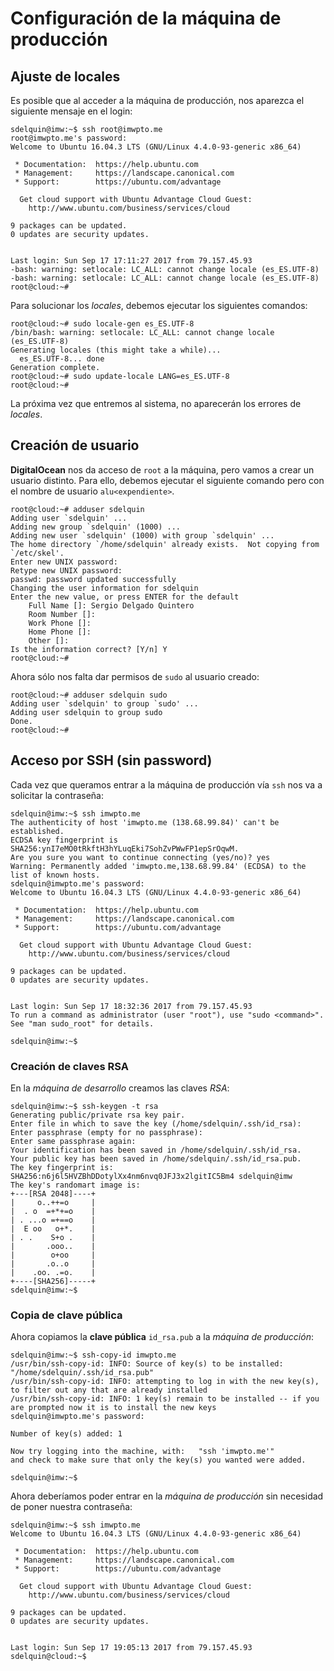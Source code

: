# Configuración de la máquina de producción

## Ajuste de locales

Es posible que al acceder a la máquina de producción, nos aparezca el siguiente mensaje en el login:

```console
sdelquin@imw:~$ ssh root@imwpto.me
root@imwpto.me's password:
Welcome to Ubuntu 16.04.3 LTS (GNU/Linux 4.4.0-93-generic x86_64)

 * Documentation:  https://help.ubuntu.com
 * Management:     https://landscape.canonical.com
 * Support:        https://ubuntu.com/advantage

  Get cloud support with Ubuntu Advantage Cloud Guest:
    http://www.ubuntu.com/business/services/cloud

9 packages can be updated.
0 updates are security updates.


Last login: Sun Sep 17 17:11:27 2017 from 79.157.45.93
-bash: warning: setlocale: LC_ALL: cannot change locale (es_ES.UTF-8)
-bash: warning: setlocale: LC_ALL: cannot change locale (es_ES.UTF-8)
root@cloud:~#
```

Para solucionar los *locales*, debemos ejecutar los siguientes comandos:

```console
root@cloud:~# sudo locale-gen es_ES.UTF-8
/bin/bash: warning: setlocale: LC_ALL: cannot change locale (es_ES.UTF-8)
Generating locales (this might take a while)...
  es_ES.UTF-8... done
Generation complete.
root@cloud:~# sudo update-locale LANG=es_ES.UTF-8
root@cloud:~#
```

La próxima vez que entremos al sistema, no aparecerán los errores de *locales*.

## Creación de usuario

**DigitalOcean** nos da acceso de `root` a la máquina, pero vamos a crear un usuario distinto. Para ello, debemos ejecutar el siguiente comando pero con el nombre de usuario `alu<expendiente>`.

```console
root@cloud:~# adduser sdelquin
Adding user `sdelquin' ...
Adding new group `sdelquin' (1000) ...
Adding new user `sdelquin' (1000) with group `sdelquin' ...
The home directory `/home/sdelquin' already exists.  Not copying from `/etc/skel'.
Enter new UNIX password:
Retype new UNIX password:
passwd: password updated successfully
Changing the user information for sdelquin
Enter the new value, or press ENTER for the default
    Full Name []: Sergio Delgado Quintero
    Room Number []:
    Work Phone []:
    Home Phone []:
    Other []:
Is the information correct? [Y/n] Y
root@cloud:~#
```

Ahora sólo nos falta dar permisos de `sudo` al usuario creado:

```console
root@cloud:~# adduser sdelquin sudo
Adding user `sdelquin' to group `sudo' ...
Adding user sdelquin to group sudo
Done.
root@cloud:~#
```

## Acceso por SSH (sin password)

Cada vez que queramos entrar a la máquina de producción vía `ssh` nos va a solicitar la contraseña:

```console
sdelquin@imw:~$ ssh imwpto.me
The authenticity of host 'imwpto.me (138.68.99.84)' can't be established.
ECDSA key fingerprint is SHA256:ynI7eMO0tRkftH3hYLuqEki7SohZvPWwFP1epSrOqwM.
Are you sure you want to continue connecting (yes/no)? yes
Warning: Permanently added 'imwpto.me,138.68.99.84' (ECDSA) to the list of known hosts.
sdelquin@imwpto.me's password:
Welcome to Ubuntu 16.04.3 LTS (GNU/Linux 4.4.0-93-generic x86_64)

 * Documentation:  https://help.ubuntu.com
 * Management:     https://landscape.canonical.com
 * Support:        https://ubuntu.com/advantage

  Get cloud support with Ubuntu Advantage Cloud Guest:
    http://www.ubuntu.com/business/services/cloud

9 packages can be updated.
0 updates are security updates.


Last login: Sun Sep 17 18:32:36 2017 from 79.157.45.93
To run a command as administrator (user "root"), use "sudo <command>".
See "man sudo_root" for details.

sdelquin@imw:~$
```

### Creación de claves RSA

En la *máquina de desarrollo* creamos las claves *RSA*:

```console
sdelquin@imw:~$ ssh-keygen -t rsa
Generating public/private rsa key pair.
Enter file in which to save the key (/home/sdelquin/.ssh/id_rsa):
Enter passphrase (empty for no passphrase):
Enter same passphrase again:
Your identification has been saved in /home/sdelquin/.ssh/id_rsa.
Your public key has been saved in /home/sdelquin/.ssh/id_rsa.pub.
The key fingerprint is:
SHA256:n6j6l5HVZBhDDotylXx4nm6nvq0JFJ3x2lgitIC5Bm4 sdelquin@imw
The key's randomart image is:
+---[RSA 2048]----+
|     o..++=o     |
|  . o  =+*+=o    |
| . ...o =+==o    |
|  E oo   o+*.    |
| . .    S+o .    |
|       .ooo..    |
|        o+oo     |
|       .o..o     |
|    .oo. .=o.    |
+----[SHA256]-----+
sdelquin@imw:~$
```

### Copia de clave pública

Ahora copiamos la **clave pública** `id_rsa.pub` a la *máquina de producción*:

```console
sdelquin@imw:~$ ssh-copy-id imwpto.me
/usr/bin/ssh-copy-id: INFO: Source of key(s) to be installed: "/home/sdelquin/.ssh/id_rsa.pub"
/usr/bin/ssh-copy-id: INFO: attempting to log in with the new key(s), to filter out any that are already installed
/usr/bin/ssh-copy-id: INFO: 1 key(s) remain to be installed -- if you are prompted now it is to install the new keys
sdelquin@imwpto.me's password:

Number of key(s) added: 1

Now try logging into the machine, with:   "ssh 'imwpto.me'"
and check to make sure that only the key(s) you wanted were added.

sdelquin@imw:~$
```

Ahora deberíamos poder entrar en la *máquina de producción* sin necesidad de poner nuestra contraseña:

```console
sdelquin@imw:~$ ssh imwpto.me
Welcome to Ubuntu 16.04.3 LTS (GNU/Linux 4.4.0-93-generic x86_64)

 * Documentation:  https://help.ubuntu.com
 * Management:     https://landscape.canonical.com
 * Support:        https://ubuntu.com/advantage

  Get cloud support with Ubuntu Advantage Cloud Guest:
    http://www.ubuntu.com/business/services/cloud

9 packages can be updated.
0 updates are security updates.


Last login: Sun Sep 17 19:05:13 2017 from 79.157.45.93
sdelquin@cloud:~$
```
